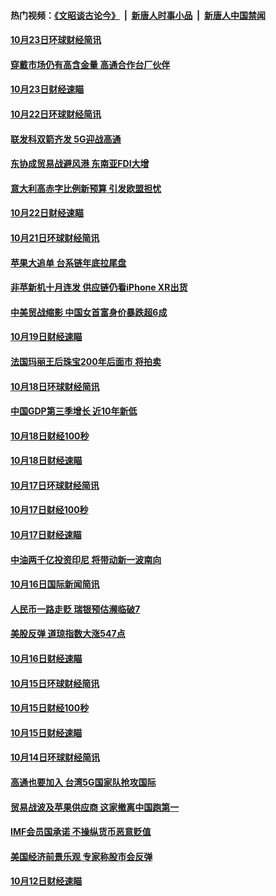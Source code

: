 #### 热门视频：[《文昭谈古论今》](https://github.com/gfw-breaker/wenzhao/blob/master/README.md?t=10250033) &nbsp;|&nbsp; [新唐人时事小品](https://github.com/gfw-breaker/ntdtv-comedy/blob/master/README.md?t=10250033) &nbsp;|&nbsp; [新唐人中国禁闻](https://github.com/gfw-breaker/ntdtv-news/blob/master/README.md?t=10250033)

#### [10月23日环球财经简讯](../pages/news208/a1396638.md?t=10250033) 

#### [穿戴市场仍有高含金量 高通合作台厂伙伴](../pages/news208/a1396618.md?t=10250033) 

#### [10月23日财经速瞄](../pages/news208/a1396523.md?t=10250033) 

#### [10月22日环球财经简讯](../pages/news208/a1396479.md?t=10250033) 

#### [联发科双箭齐发 5G迎战高通](../pages/news208/a1396463.md?t=10250033) 

#### [东协成贸易战避风港 东南亚FDI大增](../pages/news208/a1396462.md?t=10250033) 

#### [意大利高赤字比例新预算 引发欧盟担忧](../pages/news208/a1396344.md?t=10250033) 

#### [10月22日财经速瞄](../pages/news208/a1396383.md?t=10250033) 

#### [10月21日环球财经简讯](../pages/news208/a1396338.md?t=10250033) 

#### [苹果大追单 台系链年底拉尾盘](../pages/news208/a1396320.md?t=10250033) 

#### [非苹新机十月连发 供应链仍看iPhone XR出货](../pages/news208/a1396220.md?t=10250033) 

#### [中美贸战缩影 中国女首富身价暴跌超6成](../pages/news208/a1396150.md?t=10250033) 

#### [10月19日财经速瞄](../pages/news208/a1396078.md?t=10250033) 

#### [法国玛丽王后珠宝200年后面市 将拍卖](../pages/news208/a1396074.md?t=10250033) 

#### [10月18日环球财经简讯](../pages/news208/a1396037.md?t=10250033) 

#### [中国GDP第三季增长 近10年新低](../pages/news208/a1396032.md?t=10250033) 

#### [10月18日财经100秒](../pages/news208/a1396017.md?t=10250033) 

#### [10月18日财经速瞄](../pages/news208/a1395923.md?t=10250033) 

#### [10月17日环球财经简讯](../pages/news208/a1395879.md?t=10250033) 

#### [10月17日财经100秒](../pages/news208/a1395862.md?t=10250033) 

#### [10月17日财经速瞄](../pages/news208/a1395794.md?t=10250033) 

#### [中油两千亿投资印尼 将带动新一波南向](../pages/news208/a1395728.md?t=10250033) 

#### [10月16日国际新闻简讯](../pages/news208/a1395726.md?t=10250033) 

#### [人民币一路走贬 瑞银预估濒临破7](../pages/news208/a1395619.md?t=10250033) 

#### [美股反弹 道琼指数大涨547点](../pages/news208/a1395665.md?t=10250033) 

#### [10月16日财经速瞄](../pages/news208/a1395646.md?t=10250033) 

#### [10月15日环球财经简讯](../pages/news208/a1395588.md?t=10250033) 

#### [10月15日财经100秒](../pages/news208/a1395569.md?t=10250033) 

#### [10月15日财经速瞄](../pages/news208/a1395499.md?t=10250033) 

#### [10月14日环球财经简讯](../pages/news208/a1395446.md?t=10250033) 

#### [高通也要加入 台湾5G国家队抢攻国际](../pages/news208/a1395415.md?t=10250033) 

#### [贸易战波及苹果供应商 这家撤离中国跑第一](../pages/news208/a1395254.md?t=10250033) 

#### [IMF会员国承诺  不操纵货币恶意贬值](../pages/news208/a1395274.md?t=10250033) 

#### [美国经济前景乐观 专家称股市会反弹](../pages/news208/a1395159.md?t=10250033) 

#### [10月12日财经速瞄](../pages/news208/a1395177.md?t=10250033) 

